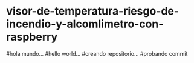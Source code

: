 # visor-de-temperatura-riesgo-de-incendio-y-alcomlimetro-con-raspberry
#hola mundo...
#hello world...
#creando repositorio...
#probando commit
